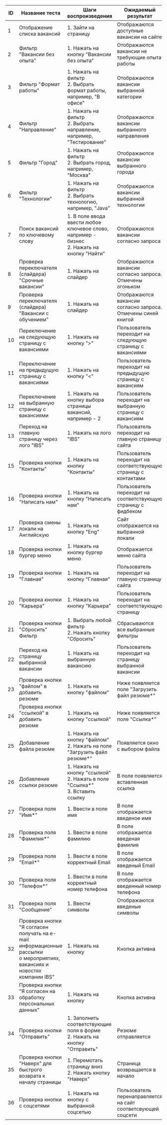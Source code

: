 | ID             | Название теста                                                            | Шаги воспроизведения                                        | Ожидаемый результат                                             |
| -------------  | ---------------------------------------------------                       | ---------------------------------------------------         | ---------------------------------------------------             |
| 1              | Отображение списка вакансий                                               | 1. Зайти на страницу                                        | Отображаются доступные вакансии на сайте                       |
| 2              | Фильтр "Вакансии без опыта"                                               | 1. Нажать на кнопку "Вакансии без опыта"                    | Отображаются вакансии не требующие опыта работы                |
| 3              | Фильтр "Формат работы"                                                    | 1. Нажать на фильтр <br> 2. Выбрать формат работы, например, "В офисе"| Отображаются вакансии выбранной категории            |
| 4              | Фильтр "Направление"                                                      | 1. Нажать на фильтр <br> 2. Выбрать направление, например, "Тестирование"| Отображаются вакансии выбранного направления      |
| 5              | Фильтр "Город"                                                            | 1. Нажать на фильтр <br> 2. Выбрать город, например, "Москва"| Отображаются вакансии выбранного города                       |
| 6              | Фильтр "Технологии"                                                       | 1. Нажать на фильтр <br> 2. Выбрать технологию, например, "Java"| Отображаются вакансии выбранной технологии                 |
| 7              | Поиск вакансий по ключевому слову                                         | 1. В поле ввода ввести любое ключевое слово, например - бизнес <br> 2. Нажать на кнопку "Найти"| Отображаются вакансии согласно запроса |
| 8              | Проверка переключателя (слайдера) "Срочные вакансии"                      | 1. Нажать на слайдер                                        | Отображаются вакансии согласно запроса. Отмечены огоньком      |
| 9              | Проверка переключателя (слайдера) "Вакансии с обучением"                  | 1. Нажать на слайдер                                        | Отображаются вакансии согласно запроса. Отмечены синей книгой  |
| 10             | Переключение на следующую страницу с вакансиями                           | 1. Нажать на кнопку ">"                                     | Пользователь переходит на следующую страницу с вакансиями      |
| 11             | Переключение на предыдущую страницу с вакансиями                          | 1. Нажать на кнопку "<"                                     | Пользователь переходит на предыдущую страницу с вакансиям      |
| 12             | Переключение на выбранную страницу с вакансиями                           | 1. Нажать на кнопку выбора страницы вакансий, например - 2  | Пользователь переходит на выбранную страницу с вакансиям       |
| 13             | Переход на главную страницу через лого "IBS"                              | 1. Нажать на лого "IBS"                                     | Пользователь переходит на главную страницу сайта               |
| 15             | Проверка кнопки "Контакты"                                                | 1. Нажать на кнопку "Контакты"                              | Пользователь переходит на соответствующую страницу с контактами|
| 16             | Проверка кнопки "Написать нам"                                            | 1. Нажать на кнопку "Написать нам"                          | Пользователь переходит на соответствующую страницу с фидбеком  |
| 17             | Проверка смены локали на Английскую                                       | 1. Нажать на кнопку "Eng"                                   | Сайт отображается на выбранной локали                          |
| 18             | Проверка кнопки бургер меню                                               | 1. Нажать на кнопку бургер меню                             | Отображается меню сайта                                        |
| 19             | Проверка кнопки "Главная"                                                 | 1. Нажать на кнопку "Главная"                               | Пользователь переходит на главную страницу сайта               |
| 20             | Проверка кнопки "Карьера"                                                 | 1. Нажать на кнопку "Карьера"                               | Пользователь переходит на соответствующую страницу             |
| 21             | Проверка кнопки "Сбросить" Фильтр                                         | 1. Выбрать любой фильтр <br> 2. Нажать кнопку "Сбросить"    | Сбрасываются все выбранные фильтры                             |
| 22             | Переход на страницу выбранной вакансии                                    | 1. Нажать на выбранную вакансию                             | Пользователь переходит на страницу выбранной вакансии          |
| 23             | Проверка кнопки "файлом" в добавить резюме                                | 1. Нажать на кнопку "файлом"                                | Ниже появляется поле "Загрузить файл резюме*"                  |
| 24             | Проверка кнопки "ссылкой" в добавить резюме                               | 1. Нажать на кнопку "ссылкой"                               | Ниже появляется поле "Ссылка*"                                 |
| 25             | Добавление файла резюме                                                   | 1. Нажать на кнопку "файлом" <br> 2. Нажать на поле "Загрузить файл резюме*" | Появляется окно с выбором файла               |
| 26             | Добавление ссылки резюме                                                  | 1. Нажать на кнопку "ссылкой" <br> 2. Нажать в поле "Ссылка*" <br> 3. Вставить ссылку | В поле появляется вставленная ссылка |
| 27             | Проверка поля "Имя*"                                                      | 1. Ввести в поле имя                                        | В поле отображается введеное имя                               |
| 28             | Проверка поля "Фамилия*"                                                  | 1. Ввести в поле фамилию                                    | В поле отображается введеная фамилия                           |
| 29             | Проверка поля "Email*"                                                    | 1. Ввести в поле корректный Email                           | В поле отображается введеный Email                             |
| 30             | Проверка поля "Телефон*"                                                  | 1. Ввести в поле корректный номер телефона                  | В поле отображается введенный номер телефона                   |
| 31             | Проверка поля "Сообщение"                                                 | 1. Ввести символы                                           | Отображаются введеные символы                                  |
| 32             | Проверка кнопки "Я согласен получать на e-mail информационные рассылки <br> о мероприятиях, вакансиях и новостях компании IBS"  | 1. Нажать на кнопку | Кнопка активна                                   |
| 33             | Проверка кнопки "Я согласен на обработку персональных данных"             | 1. Нажать на кнопку                                         | Кнопка активна                                                 |
| 34             | Проверка кнопки "Отправить"                                               | 1. Заполнить соответствующие поля в форме <br> 2. Нажать на кнопку "Отправить" | Резюме отправляется                         |
| 35             | Проверка кнопки "Наверх" для быстрого возврата к началу страницы          | 1. Перемотать страницу вниз <br> 2. Нажать кнопку "Наверх"                                 | Страница возвращается в начало  |
| 36             | Проверка кнопки с соцсетями                                               | 1. Нажать на кнопку с выбранной соцсетью                    | Пользователь перенаправляется на сайт соответсвующей соцсети   |
